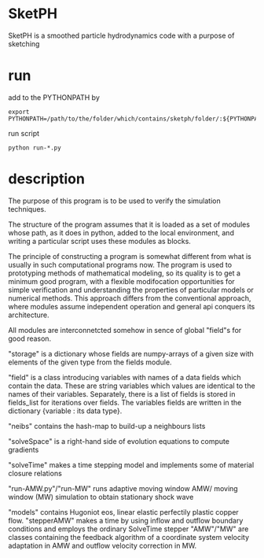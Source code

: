 # SketPH

SketPH is a smoothed particle hydrodynamics code with a purpose of sketching


# run 
add to the PYTHONPATH by

```
export PYTHONPATH=/path/to/the/folder/which/contains/sketph/folder/:${PYTHONPATH}
```

run script
```
python run-*.py
```

# description
The purpose of this program is to be used to verify the simulation techniques. 

The structure of the program assumes that it is loaded as a set of modules 
whose path, as it does in python, added to the local environment,
 and writing a particular script uses these modules as blocks.


The principle of constructing a program is somewhat different from what
 is usually in such computational programs now.
 The program is used to prototyping methods of mathematical modeling,
 so its quality is to get a minimum good program, with a flexible 
 modifocation opportunities for simple verification and 
 understanding the properties of particular
 models or numerical methods. This approach differs from the conventional approach,
 where modules assume independent operation and general api conquers its architecture. 


All modules are interconnetcted somehow in sence of global "field"s for good reason.

"storage" is a dictionary whose fields are numpy-arrays of a given size with
elements of the given type from the fields module.

"field" is a class introducing variables with names of a data fields which contain the data.
 These are string variables which values are identical to the names of their variables.
 Separately, there is a list of fields is stored in fields_list for iterations over fields.
 The variables fields are written in the dictionary {variable : its data type}. 

"neibs" contains the hash-map to build-up a neighbours lists 

"solveSpace" is a right-hand side of evolution equations to compute gradients 

"solveTime" makes a time stepping model and implements some of material closure relations 

"run-AMW.py"/"run-MW" runs adaptive moving window AMW/ moving window (MW) simulation to obtain stationary shock wave

"models" contains Hugoniot eos, linear elastic perfectily plastic copper flow.
"stepperAMW" makes a time by using inflow and outflow boundary conditions and employs the ordinary SolveTime stepper
"AMW"/"MW" are classes containing the feedback algorithm of a coordinate system velocity adaptation in AMW and outflow velocity correction in MW.